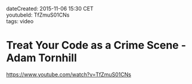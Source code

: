 dateCreated: 2015-11-06 15:30 CET  
youtubeId: TfZmuS01CNs  
tags: video  

# Treat Your Code as a Crime Scene - Adam Tornhill

https://www.youtube.com/watch?v=TfZmuS01CNs
